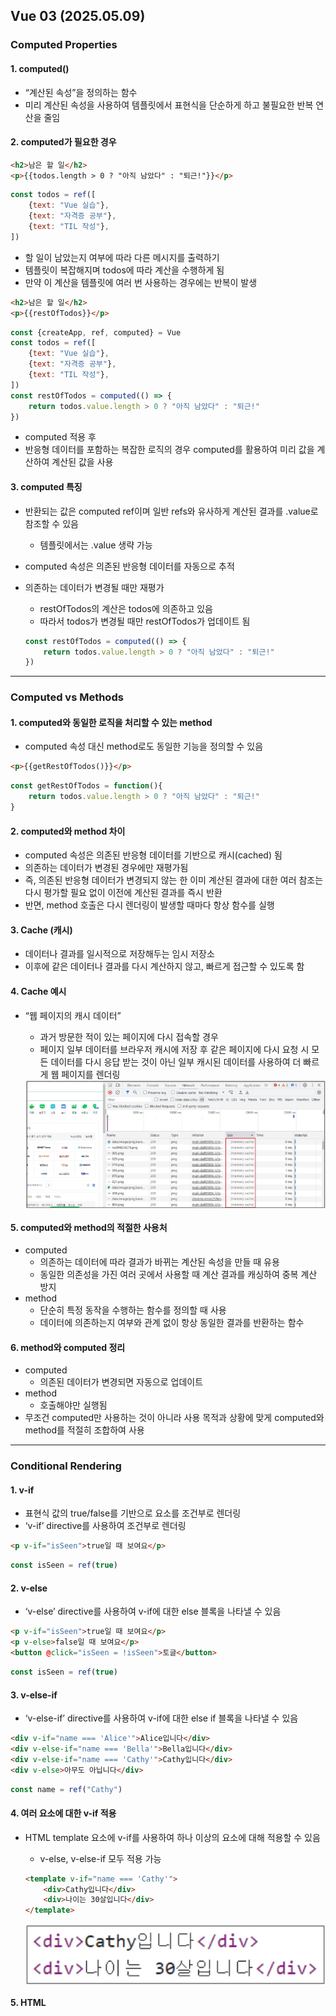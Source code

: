 ## Vue 03 (2025.05.09)

### Computed Properties

#### 1. computed()

- “계산된 속성”을 정의하는 함수
- 미리 계산된 속성을 사용하여 템플릿에서 표현식을 단순하게 하고 불필요한 반복 연산을 줄임

#### 2. computed가 필요한 경우

```html
<h2>남은 할 일</h2>
<p>{{todos.length > 0 ? "아직 남았다" : "퇴근!"}}</p>
```

```jsx
const todos = ref([
    {text: "Vue 실습"},
    {text: "자격증 공부"},
    {text: "TIL 작성"},
])
```

- 할 일이 남았는지 여부에 따라 다른 메시지를 출력하기
- 템플릿이 복잡해지며 todos에 따라 계산을 수행하게 됨
- 만약 이 계산을 템플릿에 여러 번 사용하는 경우에는 반복이 발생

```html
<h2>남은 할 일</h2>
<p>{{restOfTodos}}</p>
```

```jsx
const {createApp, ref, computed} = Vue
const todos = ref([
    {text: "Vue 실습"},
    {text: "자격증 공부"},
    {text: "TIL 작성"},
])
const restOfTodos = computed(() => {
    return todos.value.length > 0 ? "아직 남았다" : "퇴근!"
})
```

- computed 적용 후
- 반응형 데이터를 포함하는 복잡한 로직의 경우 computed를 활용하여 미리 값을 계산하여 계산된 값을 사용

#### 3. computed 특징

- 반환되는 값은 computed ref이며 일반 refs와 유사하게 계산된 결과를 .value로 참조할 수 있음
    - 템플릿에서는 .value 생략 가능
- computed 속성은 의존된 반응형 데이터를 자동으로 추적
- 의존하는 데이터가 변경될 때만 재평가
    - restOfTodos의 계산은 todos에 의존하고 있음
    - 따라서 todos가 변경될 때만 restOfTodos가 업데이트 됨
    
    ```jsx
    const restOfTodos = computed(() => {
        return todos.value.length > 0 ? "아직 남았다" : "퇴근!"
    })
    ```
    

---

### Computed vs Methods

#### 1. computed와 동일한 로직을 처리할 수 있는 method

- computed 속성 대신 method로도 동일한 기능을 정의할 수 있음

```html
<p>{{getRestOfTodos()}}</p>
```

```jsx
const getRestOfTodos = function(){
    return todos.value.length > 0 ? "아직 남았다" : "퇴근!"
}
```

#### 2. computed와 method 차이

- computed 속성은 의존된 반응형 데이터를 기반으로 캐시(cached) 됨
- 의존하는 데이터가 변경된 경우에만 재평가됨
- 즉, 의존된 반응형 데이터가 변경되지 않는 한 이미 계산된 결과에 대한 여러 참조는 다시 평가할 필요 없이 이전에 계산된 결과를 즉시 반환
- 반면, method 호출은 다시 렌더링이 발생할 때마다 항상 함수를 실행

#### 3. Cache (캐시)

- 데이터나 결과를 일시적으로 저장해두는 임시 저장소
- 이후에 같은 데이터나 결과를 다시 계산하지 않고, 빠르게 접근할 수 있도록 함

#### 4. Cache 예시

- “웹 페이지의 캐시 데이터”
    - 과거 방문한 적이 있는 페이지에 다시 접속할 경우
    - 페이지 일부 데이터를 브라우저 캐시에 저장 후 같은 페이지에 다시 요청 시 모든 데이터를 다시 응답 받는 것이 아닌 일부 캐시된 데이터를 사용하여 더 빠르게 웹 페이지를 렌더링
    
    <img src="image/0509/0509_1.png" alt="image" align="center">
    

#### 5. computed와 method의 적절한 사용처

- computed
    - 의존하는 데이터에 따라 결과가 바뀌는 계산된 속성을 만들 때 유용
    - 동일한 의존성을 가진 여러 곳에서 사용할 때 계산 결과를 캐싱하여 중복 계산 방지
- method
    - 단순히 특정 동작을 수행하는 함수를 정의할 때 사용
    - 데이터에 의존하는지 여부와 관계 없이 항상 동일한 결과를 반환하는 함수

#### 6. method와 computed 정리

- computed
    - 의존된 데이터가 변경되면 자동으로 업데이트
- method
    - 호출해야만 실행됨
- 무조건 computed만 사용하는 것이 아니라 사용 목적과 상황에 맞게 computed와 method를 적절히 조합하여 사용

---

### Conditional Rendering

#### 1. v-if

- 표현식 값의 true/false를 기반으로 요소를 조건부로 렌더링
- ‘v-if’ directive를 사용하여 조건부로 렌더링

```html
<p v-if="isSeen">true일 때 보여요</p>
```

```jsx
const isSeen = ref(true)
```

#### 2. v-else

- ‘v-else’ directive를 사용하여 v-if에 대한 else 블록을 나타낼 수 있음

```html
<p v-if="isSeen">true일 때 보여요</p>
<p v-else>false일 때 보여요</p>
<button @click="isSeen = !isSeen">토글</button>
```

```jsx
const isSeen = ref(true)
```

#### 3. v-else-if

- ‘v-else-if’ directive를 사용하여 v-if에 대한 else if 블록을 나타낼 수 있음

```html
<div v-if="name === 'Alice'">Alice입니다</div>
<div v-else-if="name === 'Bella'">Bella입니다</div>
<div v-else-if="name === 'Cathy'">Cathy입니다</div>
<div v-else>아무도 아닙니다</div>
```

```jsx
const name = ref("Cathy")
```

#### 4. 여러 요소에 대한 v-if 적용

- HTML template 요소에 v-if를 사용하여 하나 이상의 요소에 대해 적용할 수 있음
    - v-else, v-else-if 모두 적용 가능
    
    ```html
    <template v-if="name === 'Cathy'">
        <div>Cathy입니다</div>
        <div>나이는 30살입니다</div>
    </template>
    ```
    
    <img src="image/0509/0509_2.png" alt="image" align="center">
    

#### 5. HTML <template> element

- 페이지가 로드될 때 렌더링되지 않지만 JavaScript를 사용하여 나중에 문서에서 사용할 수 있도록 하는 HTML을 보유하기 위한 메커니즘
- “보이지 않는 wrapper 역할”

---

### v-if vs v-show

#### 1. v-show

- 표현식 값의 true/false를 기반으로 요소의 가시성(visibility)을 전환

#### 2. v-show 예시

- v-show 요소는 항상 DOM에 렌더링 되어있음
- CSS display 속성만 전환하기 때문

```html
<div v-show="isShow">v-show</div>
```

```jsx
const isShow = ref(false)
```

<img src="image/0509/0509_3.png" alt="image" align="center">

#### 3. v-if와 v-show의 적절한 사용처

- v-if (Cheap initial load, expensive toggle)
    - 초기 조건이 false인 경우 아무 작업도 수행하지 않음
    - 토글 비용이 높음
- v-show
    - 초기 조건에 관계 없이 항상 렌더링
    - 초기 렌더링 비용이 더 높음
- 콘텐츠를 매우 자주 전환해야 하는 경우에는 v-show를 실행 중에 조건이 변경되지 않는 경우에는 v-if를 권장

---

### List Rendering

#### 1. v-for

- 소스 데이터(Array, Object, Number, String, Iterable)를 기반으로 요소 또는 템플릿 블록을 화면에 반복적으로 렌더링

#### 2. v-for 구조

- v-for는 alias in expression 형식의 특수 구문을 사용

```html
<div v-for="item in items">
    {{item.text}}
</div>
```

- 인덱스(객체에서는 key)에 대한 별칭을 지정할 수 있음

```html
<div v-for="(item, index) in arr"></div>

<div v-for="value in object"></div>
<div v-for="(value, key) in object"></div>
<div v-for="(value, key, index) in object"></div>
```

#### 3. v-for 예시

1. 배열 반복

```html
<div v-for="(item, index) in myArr">
    {{index}} / {{item}}
</div>
```

```jsx
const myArr = ref([
    {name: "Alice", age: 20},
    {name: "Bella", age: 21},
])
```

2. 객체 반복

```html
<div v-for="(value, key, index) in myObj">
    {{index}} / {{key}} / {{value}}
</div>
```

```jsx
const myObj = ref({
    name: "Cathy",
    age: 30,
})
```

#### 4. 여러 요소에 대한 v-for 적용

- HTML template 요소에 v-for를 사용하여 하나 이상의 요소에 대해 반복 렌더링할 수 있음

```html
<ul>
    <template v-for="item in myArr">
        <li>{{item.name}}</li>
        <li>{{item.age}}</li>
        <hr>
    </template>
</ul>
```

```jsx
const myArr = ref([
    {name: "Alice", age: 20},
    {name: "Bella", age: 21},
])
```

#### 5. 중첩된 v-for

- 각 v-for의 하위 영역(scope)은 상위 영역에 접근할 수 있음

```html
<ul v-for="item in myInfo">
    <li v-for="friend in item.friends">
        {{item.name}} - {{friend}}
    </li>
</ul>
```

```jsx
const myInfo = ref([
    {name: "Alice", age: 20, friends: ["Bella", "Cathy", "Dan"]},
    {name: "Bella", age: 21, friends: ["Alice", "Cathy"]},
])
```

---

### v-for with key

#### 1. v-for와 key

- 반드시 v-for와 key를 함께 사용
    - 내부 컴포넌트의 상태를 일관되게 하여 데이터의 예측 가능한 행동을 유지하기 위함
- key는 반드시 각 요소에 대한 고유한 값을 나타낼 수 있는 식별자여야 함

```html
<div v-for="item in items" :key="item.id">
    <!-- content -->
</div>
```

```jsx
let id = 0
const items = ref([
    {id: id++, name: "Alice"},
    {id: id++, name: "Bella"},
])
```

#### 2. 내장 특수 속성 ‘key’의 필요성

- 각 항목이 서로 구분되는 고유 식별자 역할
- number 혹은 string으로만 사용해야 함
- Vue의 내부 가상 DOM 알고리즘이 이전 목록과 새 노드 목록을 비교할 때 각 node를 식별하는 용도로 사용
    - key를 통해 “이 항목은 이 데이터에 해당한다”는 힌트를 줌으로써 변경 시에도 올바른 항목만 효율적으로 업데이트할 수 있음
- Vue 내부 동작 관련된 부분이기에 최대한 작성하려고 노력할 것

#### 3. 올바른 key 선택 기준

- 권장되는 key 값
    - 데이터베이스의 고유 ID
    - 항목 고유 식별자 (예: UUID)
- 피해야 할 key 값
    - 배열 인덱스 (index)
    - 객체 자체

---

### v-for with v-if

#### 1. v-for with v-if

- 동일 요소에 v-for와 v-if를 함께 사용하지 않음
    - 동일한 요소에서 v-if가 v-for보다 우선순위가 더 높기 때문
- v-if에서의 조건은 v-for 범위의 변수에 접근할 수 없음

#### 2. v-for와 v-if 문제 상황

- todo 데이터 중 이미 처리한(isComplete === true) todo만 출력하기
    - v-if가 더 높은 우선순위를 가지므로, v-for 범위의 todo 데이터를 v-if에서 사용할 수 없음
    
    ```html
    <ul>
        <li v-for="todo in todos" v-if="!todo.isComplete" :key="todo.id">
            {{todo.name}}
        </li>
    </ul>
    ```
    
    ```jsx
    let id = 0
    const todos = ref([
        {id: id++, name: "복습", isComplete: true},
        {id: id++, name: "예습", isComplete: false},
        {id: id++, name: "저녁식사", isComplete: true},
        {id: id++, name: "노래방", isComplete: false},
    ])
    ```
    
    <img src="image/0509/0509_4.png" alt="image" align="center">
    

#### 3. v-for와 v-if 해결법 2가지

1. computed 활용
2. v-for와 <template> 요소 활용

#### 4. v-for와 v-if 해결법

1. computed를 활용해 이미 필터링된 목록을 반환하여 반복하도록 설정

```html
<ul>
    <li v-for="todo in completeTodos" :key="todo.id">
        {{todo.name}}
    </li>
</ul>
```

```jsx
let id = 0
const todos = ref([
    {id: id++, name: "복습", isComplete: true},
    {id: id++, name: "예습", isComplete: false},
    {id: id++, name: "저녁식사", isComplete: true},
    {id: id++, name: "노래방", isComplete: false},
])
const completeTodos = computed(() => {
    return todos.value.filter((todo) => !todo.isComplete)
})
```

2. v-for와 template 요소를 사용하여 v-if 위치를 이동

```html
<ul>
    <template v-for="todo in todos" :key="todo.id">
        <li v-if="!todo.isComplete">
            {{todo.name}}
        </li>
    </template>
</ul>
```

```jsx
let id = 0
const todos = ref([
    {id: id++, name: "복습", isComplete: true},
    {id: id++, name: "예습", isComplete: false},
    {id: id++, name: "저녁식사", isComplete: true},
    {id: id++, name: "노래방", isComplete: false},
])
```

---

### Watchers

#### 1. watch()

- 하나 이상의 반응형 데이터를 감시하고, 감시하는 데이터가 변경되면 콜백 함수를 호출

#### 2. watch 구조

```jsx
watch(source, (newValue, oldValue) => {
    // do something
})
```

- 첫 번째 인자 (source)
    - watch가 감시하는 대상
        - 반응형 변수
        - 값을 반환하는 함수 등
- 두 번째 인자 (callback function)
    - source가 변경될 때 호출되는 콜백 함수
        1. newValue
            1. 감시하는 대상이 변화된 값
        2. oldValue (optional)
            1. 감시하는 대상의 기존 값

#### 3. watch 기본 동작

```html
<button @click="count++">Add 1</button>
<p>Count: {{count}}</p>
```

```jsx
watch(count, (newValue, oldValue) => {
    console.log(`newValue: ${newValue}, oldValue: ${oldValue}`)
})
```

<img src="image/0509/0509_5.png" alt="image" align="center">

#### 4. watch 예시

- 감시하는 변수에 변화가 생겼을 때 연관 데이터 업데이트하기

```html
<input v-model="message">
<p>Message length: {{messageLength}}</p>
```

```jsx
const message = ref("")
const messageLength = ref(0)
watch(message, (newValue) => {
    messageLength.value = newValue.length
})
```

<img src="image/0509/0509_6.png" alt="image" align="center">

#### 5. 여러 source를 감시하는 watch

- 배열을 활용하여 여러 대상을 감시할 수 있음

```jsx
watch([foo, bar], ([newFoo, newBar], [prevFoo, prevBar]) => {
    /* ... */
})
```

---

### computed vs watch

#### 1. Computed와 Watchers

- computed와 watch 모두 의존(감시)하는 원본 데이터를 직접 변경하지 않음

```python
1. Computed
	# 동작
		"""
		의존하는 데이터 속성의 계산된 값을 반환
		"""
		
	# 사용 목적
		"""
		계산한 값을 캐싱하여 재사용 중복 계산 방지
		"""
		
	# 사용 예시
		"""
		연산된 길이, 필터링된 목록 계산 등
		"""

2. Watchers
	# 동작
		"""
		특정 데이터 속성의 변화를 감시하고 작업을 수행 (side-effects)
		"""
		
	# 사용 목적
		"""
		데이터 변화에 따른 특정 작업을 수행
		"""
		
	# 사용 예시
		"""
		DOM 변경, 다른 비동기 작업 수행, 외부 API와 연동 등
		"""

3. 공통점
	"""
	데이터의 변화를 감지하고 처리
	"""
```

<img src="image/0509/0509_7.png" alt="image" align="center">

---

### Lifecycle Hooks

#### 1. Lifecycle Hooks

- Vue 컴포넌트의 생성부터 소멸까지 각 단계에서 실행되는 함수

#### 2. Lifecycle Hooks Diagram

- 컴포넌트의 생애 주기 중간 중간에 함수를 제공
- 개발자는 컴포넌트의 특정 시점에 원하는 로직을 실행할 수 있음

<img src="image/0509/0509_8.png" alt="image" align="center">

#### 3. 주요 Lifecycle Hooks

- 생성 단계 / 마운트 단계 / 업데이트 단계 / 소멸 단계 등 다양한 단계 존재
- 가장 일반적으로 사용되는 것은 onMounted, onUpdated, onUnmounted

#### 4. 주요 Lifecycle Hooks - Mounting

- Vue 컴포넌트 인스턴스가 초기 렌더링 및 DOM 요소 생성이 완료된 후 특정 로직을 수행하기

```jsx
const {createApp, ref, onMounted} = Vue
const app = createApp({
    setup(){
        onMounted(() => {
            console.log("mounted")
        })
    }
})
```

<img src="image/0509/0509_9.png" alt="image" align="center">

#### 5. 주요 Lifecycle Hooks - Updating

- 반응형 데이터의 변경으로 인해 컴포넌트의 DOM이 업데이트된 후 특정 로직을 수행하기

```html
<button @click="count++">Add 1</button>
<p>Count: {{count}}</p>
<p>{{message}}</p>
```

```jsx
const {createApp, ref, onUpdated} = Vue
const count = ref(0)
const message = ref(null)
onUpdated(() => {
    message.value = "updated!"
})
```

<img src="image/0509/0509_10.png" alt="image" align="center">

#### 6. Lifecycle Hooks with Cat API

- Mounting 시점에 Cat API에 요청을 보내고 애플리케이션 시작하기

```jsx
const {createApp, ref, onMounted} = Vue
const getCatImage = function(){
    axios({
        method: "get",
        url: URL,
    })
        .then((response) => {
            const imgUrl = response.data[0].url
            return imgUrl
        })
        .then((imgData) => {
            const imgElem = document.createElement("img")
            imgElem.setAttribute("src", imgData)
            document.body.appendChild(imgElem)
        })
        .catch((error) => {
            console.log("실패했다옹")
        })
}
const app = createApp({
    setup(){
        onMounted(() => {
            getCatImage()
        })
    }
})
```

---

### Vue Style Guide

#### 1. Vue Style Guide

- Vue의 스타일 가이드 규칙은 우선순위에 따라 4가지 범주로 나뉨
- 규칙 범주
    - 우선순위 A
        - 필수 (Essential)
            - 오류를 방지하는 데 도움이 되므로 어떤 경우에도 규칙을 학습하고 준수
    - 우선순위 B
        - 적극 권장 (Strongly Recommended)
            - 가독성 및/또는 개발자 경험을 향상시킴
            - 규칙을 어겨도 코드는 여전히  실행되겠지만, 정당한 사유가 있어야 규칙을 위반할 수 있음
    - 우선순위 C
        - 권장 (Recommended)
            - 일관성을 보장하도록 임의의 선택을 할 수 있음
    - 우선순위 D
        - 주의 필요 (Use with Caution)
            - 잠재적 위험 특성을 고려함

#### 2. 우선순위 A

1. v-for에 key 작성하기

<img src="image/0509/0509_11.png" alt="image" align="center">

2. 동일 요소에 v-if와 v-for 함께 사용하지 않기

<img src="image/0509/0509_12.png" alt="image" align="center">

---

### 참고

#### 1. computed 주의사항

1. computed의 반환 값은 변경하지 말 것
    1. computed의 반환 값은 의존하는 데이터의 파생된 값
        1. 이미 의존하는 데이터에 의해 계산이 완료된 값
    2. 일종의 snapshot이며 의존하는 데이터가 변경될 때만 새 snapshot이 생성됨
    3. 계산된 값은 읽기 전용으로 취급되어야 하며 변경되어서는 안 됨
    4. 대신 새 값을 얻기 위해서는 의존하는 데이터를 업데이트해야 함
2. computed에서 reverse() 및 sort() 사용 시 원본 배열을 변경하기 때문에 원본 배열의 복사본을 만들어서 진행해야 함

```jsx
// 바람직하지 않은 방식
return numbers.reverse()

// 바람직한 방식
return [...numbers].reverse()
```

#### 2. Lifecycle Hooks 주의사항

- Lifecycle Hooks는 동기적으로 작성해야 함
- Vue는 컴포넌트가 초기화될 때 모든 Hooks를 한 번에 스캔하고 준비하기 때문
- 만약 비동기로(예: setTimeout) 훅을 등록하려고 하면, 이미 라이프사이클 단계가 지나간 후에 hooks를 설정하는 상황이 발생
- 비동기로 작성할 경우 Vue는 해당 훅을 인식하지 못하며, 원래 의도한 타이밍에 실행되지 않게 됨
- Lifecycle Hooks는 컴포넌트 로딩 과정에서 동기적으로 정의함으로써, Vue가 올바른 타이밍에 해당 로직을 수행할 수 있도록 보장해야 함

```jsx
setTimeout(() => {
    onMounted(() => {
        console.log("이 코드는 실행되지 않습니다!")
    })
}, 100)
```

#### 3. v-for와 배열을 활용한 “필터링 / 정렬” 활용

- 원본 데이터를 수정하거나 교체하지 않고, 필터링하거나 정렬된 새로운 데이터를 표시하는 방법
    1. computed 활용
        1. 원본 기반으로 필터링된 새로운 결과를 생성
        
        ```html
        <li v-for="number in evenNumbers">
            {{number}}
        </li>
        ```
        
        ```jsx
        const numbers = ref([1, 2, 3, 4, 5])
        const evenNumbers = computed(() => {
            return numbers.value.filter((number) => number % 2 === 0)
        })
        ```
        
    2. method 활용
        1. computed가 불가능한 중첩된 v-for에 경우 사용
        
        ```html
        <ul v-for="numbers in numberSets">
            <li v-for="num in evenNumbers(numbers)">{{num}}</li>
        </ul>
        ```
        
        ```jsx
        const numberSets = ref([
            [1, 2, 3, 4, 5],
            [6, 7, 8, 9, 10],
        ])
        const evenNumbers = function(numbers){
            return numbers.filter((number) => number % 2 === 0)
        }
        ```
        

#### 4. 배열 변경 관련 메서드

- v-for와 배열을 함께 사용 시 배열의 메서드를 주의해서 사용해야 함
    1. 변화 메서드
        1. 호출하는 원본 배열을 변경
        
        ```jsx
        1. push()
        
        2. pop()
        
        3. shift()
        
        4. unshift()
        
        5. splice()
        
        6. sort()
        
        7. reverse()
        ```
        
    2. 배열 교체
        1. 원본 배열을 수정하지 않고, 항상 새 배열을 반환
        
        ```jsx
        1. filter()
        
        2. concat()
        
        3. slice()
        ```
        

#### 5. Todo 애플리케이션 구현

- v-model, v-on, v-bind, v-for를 활용

```html
<form @submit.prevent="addTodo">
    <input v-model="newTodo">
    <button>Add Todo</button>
</form>
<ul>
    <li v-for="todo in todos" :key="todo.id">
        {{todo.text}}
        <button @click="removeTodo(todo)">X</button>
    </li>
</ul>
```

```jsx
let id = 0
const newTodo = ref(null)
const todos = ref([
    {id: id++, text: "Learn HTML"},
    {id: id++, text: "Learn JS"},
    {id: id++, text: "Learn Vue"},
])
const addTodo = function(){
    todos.value.push({id: id++, text: newTodo.value})
    newTodo.value = null
}
const removeTodo = function(selectedTodo){
    todos.value = todos.value.filter((todo) => todo !== selectedTodo)
}
```
